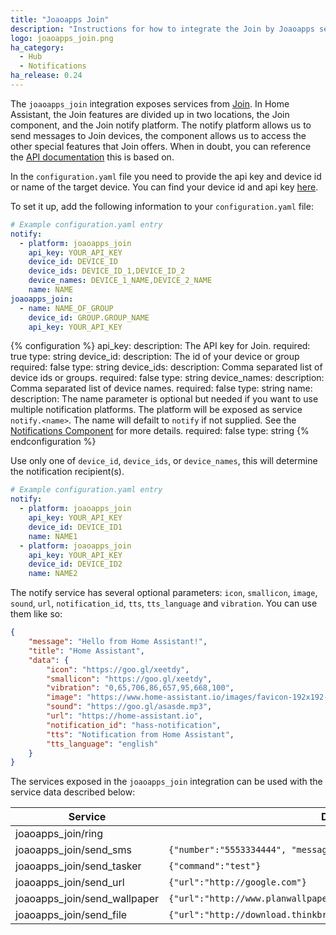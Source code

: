 ```yaml
---
title: "Joaoapps Join"
description: "Instructions for how to integrate the Join by Joaoapps service within Home Assistant."
logo: joaoapps_join.png
ha_category:
  - Hub
  - Notifications
ha_release: 0.24
---
```


The `joaoapps_join` integration exposes services from
[Join](https://joaoapps.com/join). In Home Assistant, the Join features are
divided up in two locations, the Join component, and the Join notify platform.
The notify platform allows us to send messages to Join devices, the component
allows us to access the other special features that Join offers. When in doubt, you can reference the [API documentation](https://joaoapps.com/join/api/) this is based on.

In the `configuration.yaml` file you need to provide the api key and device id
or name of the target device. You can find your device id and api key
[here](https://joinjoaomgcd.appspot.com/).

To set it up, add the following information to your `configuration.yaml` file:

```yaml
# Example configuration.yaml entry
notify:
  - platform: joaoapps_join
    api_key: YOUR_API_KEY
    device_id: DEVICE_ID
    device_ids: DEVICE_ID_1,DEVICE_ID_2
    device_names: DEVICE_1_NAME,DEVICE_2_NAME
    name: NAME
joaoapps_join:
  - name: NAME_OF_GROUP
    device_id: GROUP.GROUP_NAME
    api_key: YOUR_API_KEY
```

{% configuration %}
api_key:
  description: The API key for Join.
  required: true
  type: string
device_id:
  description: The id of your device or group
  required: false
  type: string
device_ids:
  description: Comma separated list of device ids or groups.
  required: false
  type: string
device_names:
  description: Comma separated list of device names.
  required: false
  type: string
name:
  description: The name parameter is optional but needed if you want to use multiple notification platforms.  The platform will be exposed as service `notify.<name>`. The name will defailt to `notify` if not supplied. See the [Notifications Component](/integrations/notify) for more details.
  required: false
  type: string
{% endconfiguration %}

Use only one of `device_id`, `device_ids`, or `device_names`, this will determine the notification recipient(s).

```yaml
# Example configuration.yaml entry
notify:
  - platform: joaoapps_join
    api_key: YOUR_API_KEY
    device_id: DEVICE_ID1
    name: NAME1
  - platform: joaoapps_join
    api_key: YOUR_API_KEY
    device_id: DEVICE_ID2
    name: NAME2
```

The notify service has several optional parameters: `icon`, `smallicon`, `image`, `sound`, `url`, `notification_id`, `tts`, `tts_language` and `vibration`.
You can use them like so:

```json
{
	"message": "Hello from Home Assistant!",
	"title": "Home Assistant",
	"data": {
		"icon": "https://goo.gl/xeetdy",
		"smallicon": "https://goo.gl/xeetdy",
		"vibration": "0,65,706,86,657,95,668,100",
		"image": "https://www.home-assistant.io/images/favicon-192x192-full.png",
		"sound": "https://goo.gl/asasde.mp3",
		"url": "https://home-assistant.io",
		"notification_id": "hass-notification",
		"tts": "Notification from Home Assistant",
		"tts_language": "english"
	}
}
```

The services exposed in the `joaoapps_join` integration can be used with the
service data described below:

| Service                       | Data                                                              |
|------------------------------ |------------------------------------------------------------------ |
| joaoapps_join/ring            |                                                                   |
| joaoapps_join/send_sms        | `{"number":"5553334444", "message":"Hello!"}`                       |
| joaoapps_join/send_tasker     | `{"command":"test"}`                                                |
| joaoapps_join/send_url        | `{"url":"http://google.com"}`                                       |
| joaoapps_join/send_wallpaper  | `{"url":"http://www.planwallpaper.com/static/images/ZhGEqAP.jpg"}`  |
| joaoapps_join/send_file       | `{"url":"http://download.thinkbroadband.com/5MB.zip"}`              |

